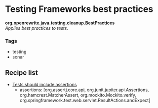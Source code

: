 # Testing Frameworks best practices

**org.openrewrite.java.testing.cleanup.BestPractices**  
_Applies best practices to tests._

### Tags

* testing
* sonar

## Recipe list

* [Tests should include assertions](../../../java/testing/cleanup/testsshouldincludeassertions.md)
  * assertions: [org.assertj.core.api, org.junit.jupiter.api.Assertions, org.hamcrest.MatcherAssert, org.mockito.Mockito.verify, org.springframework.test.web.servlet.ResultActions.andExpect]
